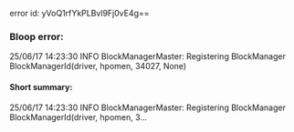 error id: yVoQ1rfYkPLBvl9Fj0vE4g==
### Bloop error:

25/06/17 14:23:30 INFO BlockManagerMaster: Registering BlockManager BlockManagerId(driver, hpomen, 34027, None)
#### Short summary: 

25/06/17 14:23:30 INFO BlockManagerMaster: Registering BlockManager BlockManagerId(driver, hpomen, 3...